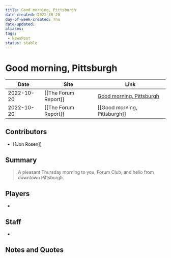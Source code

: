```yaml
---
title: Good morning, Pittsburgh
date-created: 2022-10-20
day-of-week-created: Thu
date-updated: 
aliases: 
tags:
 - NewsPost
status: stable
---
```


# Good morning, Pittsburgh

| Date       | Site | Link                                                                            |
| ---------- | ---- | ------------------------------------------------------------------------------- |
| 2022-10-20 | [[The Forum Report]]     | [Good morning, Pittsburgh](https://theforumreport.com/good-morning-pittsburgh/) |
| 2022-10-20 | [[The Forum Report]] | [[Good morning, Pittsburgh]] |

## Contributors
- [[Jon Rosen]]


## Summary
> A pleasant Thursday morning to you, Forum Club, and hello from downtown Pittsburgh.


## Players
- 


## Staff
- 


## Notes and Quotes
> 

